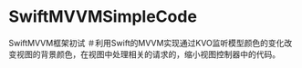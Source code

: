 # SwiftMVVMSimpleCode
SwiftMVVM框架初试
＃利用Swift的MVVM实现通过KVO监听模型颜色的变化改变视图的背景颜色，在视图中处理相关的请求的，缩小视图控制器中的代码。

